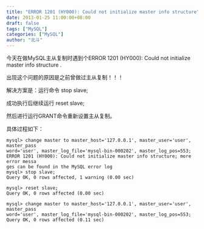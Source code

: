 ```yaml
---
title: "ERROR 1201 (HY000): Could not initialize master info structure"
date: 2013-01-25 11:00:00+08:00
draft: false
tags: ["MySQL"]
categories: ["MySQL"]
author: "北斗"
---
```


今天在做MySQL主从复制时遇到个ERROR 1201 (HY000): Could not initialize master info structure .

出现这个问题的原因是之前曾做过主从复制！！！

解决方案是：运行命令 stop slave;

成功执行后继续运行 reset slave;

然后进行运行GRANT命令重新设置主从复制。

具体过程如下：

```
mysql> change master to master_host='127.0.0.1', master_user='user', master_pass
word='user', master_log_file='mysql-bin-000202', master_log_pos=553;
ERROR 1201 (HY000): Could not initialize master info structure; more error messa
ges can be found in the MySQL error log
mysql> stop slave;
Query OK, 0 rows affected, 1 warning (0.00 sec)

mysql> reset slave;
Query OK, 0 rows affected (0.00 sec)

mysql> change master to master_host='127.0.0.1', master_user='user', master_pass
word='user', master_log_file='mysql-bin-000202', master_log_pos=553;
Query OK, 0 rows affected (0.11 sec)
```
